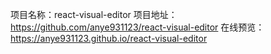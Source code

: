 项目名称：react-visual-editor
项目地址：https://github.com/anye931123/react-visual-editor
在线预览：https://anye931123.github.io/react-visual-editor

